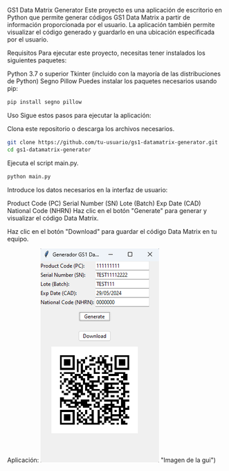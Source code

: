 GS1 Data Matrix Generator
Este proyecto es una aplicación de escritorio en Python que permite generar códigos GS1 Data Matrix a partir 
de información proporcionada por el usuario. La aplicación también permite visualizar el código 
generado y guardarlo en una ubicación especificada por el usuario.

Requisitos
Para ejecutar este proyecto, necesitas tener instalados los siguientes paquetes:

Python 3.7 o superior
Tkinter (incluido con la mayoría de las distribuciones de Python)
Segno
Pillow
Puedes instalar los paquetes necesarios usando pip:

```sh
pip install segno pillow
```
Uso
Sigue estos pasos para ejecutar la aplicación:

Clona este repositorio o descarga los archivos necesarios.

```sh
git clone https://github.com/tu-usuario/gs1-datamatrix-generator.git
cd gs1-datamatrix-generator
```
Ejecuta el script main.py.

```sh
python main.py
```
Introduce los datos necesarios en la interfaz de usuario:

Product Code (PC)
Serial Number (SN)
Lote (Batch)
Exp Date (CAD)
National Code (NHRN)
Haz clic en el botón "Generate" para generar y visualizar el código Data Matrix.

Haz clic en el botón "Download" para guardar el código Data Matrix en tu equipo.

Aplicación:
![Gui](/generador_datamatrix.png) "Imagen de la gui")



